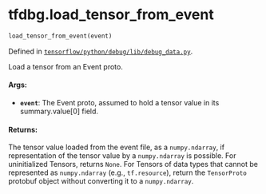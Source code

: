 <div itemscope itemtype="http://developers.google.com/ReferenceObject">
<meta itemprop="name" content="tfdbg.load_tensor_from_event" />
</div>

# tfdbg.load_tensor_from_event

``` python
load_tensor_from_event(event)
```



Defined in [`tensorflow/python/debug/lib/debug_data.py`](https://www.tensorflow.org/code/tensorflow/python/debug/lib/debug_data.py).

Load a tensor from an Event proto.

#### Args:

* <b>`event`</b>: The Event proto, assumed to hold a tensor value in its
      summary.value[0] field.


#### Returns:

  The tensor value loaded from the event file, as a `numpy.ndarray`, if
  representation of the tensor value by a `numpy.ndarray` is possible.
  For uninitialized Tensors, returns `None`. For Tensors of data types that
  cannot be represented as `numpy.ndarray` (e.g., `tf.resource`), return
  the `TensorProto` protobuf object without converting it to a
  `numpy.ndarray`.